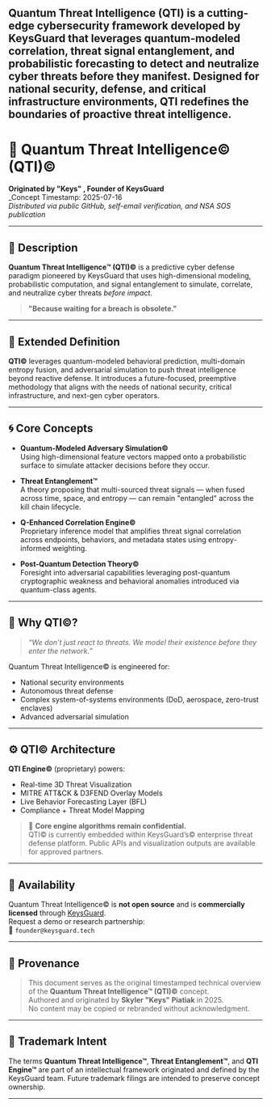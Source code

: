 Quantum Threat Intelligence (QTI) is a cutting-edge cybersecurity framework developed by KeysGuard that leverages quantum-modeled correlation, threat signal entanglement, and probabilistic forecasting to detect and neutralize cyber threats before they manifest. Designed for national security, defense, and critical infrastructure environments, QTI redefines the boundaries of proactive threat intelligence.
---

# 🧠 Quantum Threat Intelligence© (QTI)©  
**Originated by "Keys" , Founder of KeysGuard**  
_Concept Timestamp: 2025-07-16  
_Distributed via public GitHub, self-email verification, and NSA SOS publication_

---

## 🔐 Description

**Quantum Threat Intelligence™ (QTI)©** is a predictive cyber defense paradigm pioneered by KeysGuard that uses high-dimensional modeling, probabilistic computation, and signal entanglement to simulate, correlate, and neutralize cyber threats *before impact*.

> **"Because waiting for a breach is obsolete."**

---

## 🔮 Extended Definition

**QTI©** leverages quantum-modeled behavioral prediction, multi-domain entropy fusion, and adversarial simulation to push threat intelligence beyond reactive defense. It introduces a future-focused, preemptive methodology that aligns with the needs of national security, critical infrastructure, and next-gen cyber operators.

---

## 🌀 Core Concepts

- **Quantum-Modeled Adversary Simulation©**  
  Using high-dimensional feature vectors mapped onto a probabilistic surface to simulate attacker decisions before they occur.

- **Threat Entanglement™**  
  A theory proposing that multi-sourced threat signals — when fused across time, space, and entropy — can remain "entangled" across the kill chain lifecycle.

- **Q-Enhanced Correlation Engine©**  
  Proprietary inference model that amplifies threat signal correlation across endpoints, behaviors, and metadata states using entropy-informed weighting.

- **Post-Quantum Detection Theory©**  
  Foresight into adversarial capabilities leveraging post-quantum cryptographic weakness and behavioral anomalies introduced via quantum-class agents.

---

## 🧠 Why QTI©?

> _“We don’t just react to threats. We model their existence before they enter the network.”_

Quantum Threat Intelligence© is engineered for:
- National security environments  
- Autonomous threat defense  
- Complex system-of-systems environments (DoD, aerospace, zero-trust enclaves)  
- Advanced adversarial simulation

---

## ⚙️ QTI© Architecture

**QTI Engine©** (proprietary) powers:
- Real-time 3D Threat Visualization
- MITRE ATT&CK & D3FEND Overlay Models
- Live Behavior Forecasting Layer (BFL)
- Compliance + Threat Model Mapping

> 🧠 **Core engine algorithms remain confidential.**  
QTI© is currently embedded within KeysGuard’s© enterprise threat defense platform. Public APIs and visualization outputs are available for approved partners.

---

## 🚀 Availability

Quantum Threat Intelligence© is **not open source** and is **commercially licensed** through [KeysGuard](https://keysguard.tech).  
Request a demo or research partnership:  
📧 `founder@keysguard.tech`

---

## 📜 Provenance

> This document serves as the original timestamped technical overview of the **Quantum Threat Intelligence™ (QTI)©** concept.  
> Authored and originated by **Skyler "Keys" Piatiak** in 2025.  
> No content may be copied or rebranded without acknowledgment.

---

## 📎 Trademark Intent

The terms **Quantum Threat Intelligence™**, **Threat Entanglement™**, and **QTI Engine™** are part of an intellectual framework originated and defined by the KeysGuard team. Future trademark filings are intended to preserve concept ownership.

---

